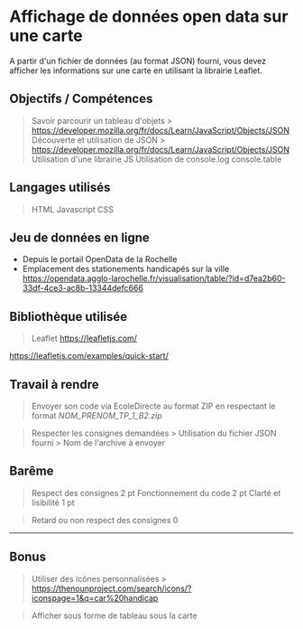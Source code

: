 # Affichage de données open data sur une carte

A partir d'un fichier de données (au format JSON) fourni, vous devez afficher les informations sur une carte en utilisant la librairie Leaflet.

## Objectifs / Compétences

> Savoir parcourir un tableau d'objets
    > https://developer.mozilla.org/fr/docs/Learn/JavaScript/Objects/JSON
> Découverte et utilisation de JSON
    > https://developer.mozilla.org/fr/docs/Learn/JavaScript/Objects/JSON
> Utilisation d'une librairie JS
> Utilisation de console.log console.table

## Langages utilisés

> HTML
> Javascript
> CSS

## Jeu de données en ligne

- Depuis le portail OpenData de la Rochelle
- Emplacement des stationements handicapés sur la ville
https://opendata.agglo-larochelle.fr/visualisation/table/?id=d7ea2b60-33df-4ce3-ac8b-13344defc666

## Bibliothèque utilisée

> Leaflet
https://leafletjs.com/

https://leafletjs.com/examples/quick-start/

## Travail à rendre

> Envoyer son code via EcoleDirecte au format ZIP en respectant le format 
*NOM_PRENOM_TP_1_B2.zip*

> Respecter les consignes demandées
    > Utilisation du fichier JSON fourni
    > Nom de l'archive à envoyer
 
## Barême

> Respect des consignes     2 pt
> Fonctionnement du code    2 pt
> Clarté et lisibilité      1 pt

> Retard ou non respect des consignes 0

***

## Bonus

> Utiliser des icônes personnalisées
    > https://thenounproject.com/search/icons/?iconspage=1&q=car%20handicap

> Afficher sous forme de tableau sous la carte
